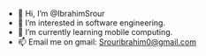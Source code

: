- 👋 Hi, I’m @IbrahimSrour
- 👀 I’m interested in software engineering.
- 🌱 I’m currently learning mobile computing.
- 📫 Email me on gmail: Srouribrahim0@gmail.com

<!---
IbrahimSrour/IbrahimSrour is a ✨ special ✨ repository because its `README.md` (this file) appears on your GitHub profile.
You can click the Preview link to take a look at your changes.
--->
